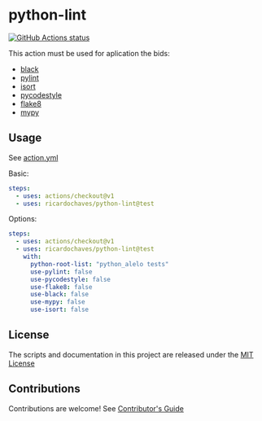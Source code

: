 # python-lint

<p align="left">
  <a href="https://github.com/ricardochaves/python-lint"><img alt="GitHub Actions status" src="https://github.com/ricardochaves/python-lint/workflows/Python%20Lint/badge.svg"></a>
</p>

This action must be used for aplication the bids:

- [black](https://github.com/psf/black)
- [pylint](https://www.pylint.org/)
- [isort](https://github.com/timothycrosley/isort)
- [pycodestyle](https://pycodestyle.readthedocs.io)
- [flake8](http://flake8.pycqa.org)
- [mypy](http://mypy-lang.org/)

## Usage

See [action.yml](action.yml)

Basic:

```yml
steps:
  - uses: actions/checkout@v1
  - uses: ricardochaves/python-lint@test
```

Options:

```yml
steps:
  - uses: actions/checkout@v1
  - uses: ricardochaves/python-lint@test
    with:
      python-root-list: "python_alelo tests"
      use-pylint: false
      use-pycodestyle: false
      use-flake8: false
      use-black: false
      use-mypy: false
      use-isort: false
```

## License

The scripts and documentation in this project are released under the [MIT License](LICENSE)

## Contributions

Contributions are welcome! See [Contributor's Guide](docs/contributors.md)
